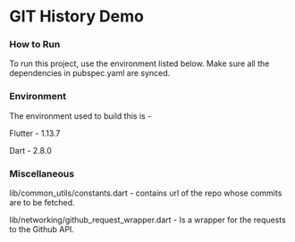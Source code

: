 # GIT History Demo

### How to Run

To run this project, use the environment listed below. Make sure all the 
dependencies in pubspec.yaml are synced.


### Environment

The environment used to build this is -

Flutter - 1.13.7

Dart - 2.8.0


### Miscellaneous

lib/common_utils/constants.dart - contains url of the repo whose commits are to be fetched.

lib/networking/github_request_wrapper.dart - Is a wrapper for the requests to the Github API.

